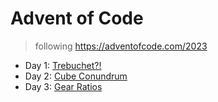 # Advent of Code
> following https://adventofcode.com/2023

- Day 1: [Trebuchet?!](./src/day-1/readme.md) 
- Day 2: [Cube Conundrum](./src/day-2/readme.md)
- Day 3: [Gear Ratios](./src/day-3/readme.md)